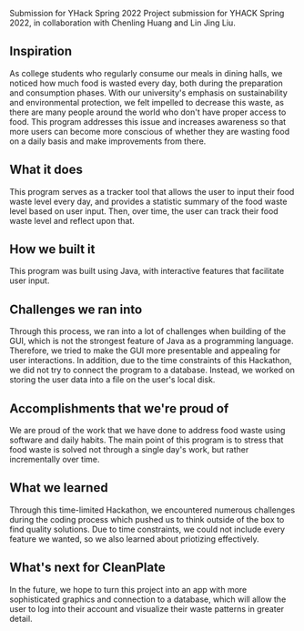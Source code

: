 Submission for YHack Spring 2022
Project submission for YHACK Spring 2022, in collaboration with Chenling Huang and Lin Jing Liu.

## Inspiration
As college students who regularly consume our meals in dining halls, we noticed how much food is wasted every day, both during the preparation and consumption phases. With our university's emphasis on sustainability and environmental protection, we felt impelled to decrease this waste, as there are many people around the world who don't have proper access to food. This program addresses this issue and increases awareness so that more users can become more conscious of whether they are wasting food on a daily basis and make improvements from there.
## What it does
This program serves as a tracker tool that allows the user to input their food waste level every day, and provides a statistic summary of the food waste level based on user input. Then, over time, the user can track their food waste level and reflect upon that.
## How we built it
This program was built using Java, with interactive features that facilitate user input.
## Challenges we ran into
Through this process, we ran into a lot of challenges when building of the GUI, which is not the strongest feature of Java as a programming language. Therefore, we tried to make the GUI more presentable and appealing for user interactions. In addition, due to the time constraints of this Hackathon, we did not try to connect the program to a database. Instead, we worked on storing the user data into a file on the user's local disk.
## Accomplishments that we're proud of
We are proud of the work that we have done to address food waste using software and daily habits. The main point of this program is to stress that food waste is solved not through a single day's work, but rather incrementally over time.
## What we learned
Through this time-limited Hackathon, we encountered numerous challenges during the coding process which pushed us to think outside of the box to find quality solutions. Due to time constraints, we could not include every feature we wanted, so we also learned about priotizing effectively. 
## What's next for CleanPlate
In the future, we hope to turn this project into an app with more sophisticated graphics and connection to a database, which will  allow the user to log into their account and visualize their waste patterns in greater detail.
